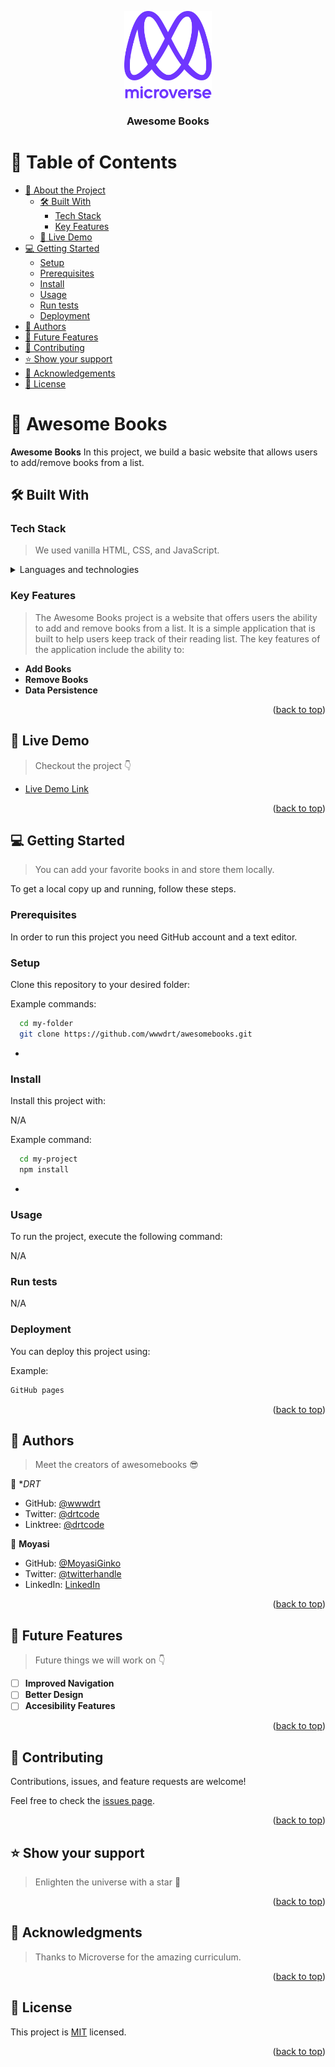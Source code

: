<a name="readme-top"></a>

<div align="center">
  <!-- You are encouraged to replace this logo with your own! Otherwise you can also remove it. -->
  <img src="murple_logo.png" alt="logo" width="140"  height="auto" />
  <br/>

  <h3><b>Awesome Books</b></h3>

</div>

<!-- TABLE OF CONTENTS -->

# 📗 Table of Contents

- [📖 About the Project](#about-project)
  - [🛠 Built With](#built-with)
    - [Tech Stack](#tech-stack)
    - [Key Features](#key-features)
  - [🚀 Live Demo](#live-demo)
- [💻 Getting Started](#getting-started)
  - [Setup](#setup)
  - [Prerequisites](#prerequisites)
  - [Install](#install)
  - [Usage](#usage)
  - [Run tests](#run-tests)
  - [Deployment](#deployment)
- [👥 Authors](#authors)
- [🔭 Future Features](#future-features)
- [🤝 Contributing](#contributing)
- [⭐️ Show your support](#support)
- [🙏 Acknowledgements](#acknowledgements)
- [📝 License](#license)

<!-- PROJECT DESCRIPTION -->

# 📖 Awesome Books <a name="about-project"></a>

**Awesome Books** In this project, we build a basic website that allows users to add/remove books from a list.

## 🛠 Built With <a name="built-with"></a>

### Tech Stack <a name="tech-stack"></a>

> We used vanilla HTML, CSS, and JavaScript.

<details>
  <summary>Languages and technologies</summary>
  <ul>
    <li><a href="#">HTML</a></li>
  </ul>
    <ul>
    <li><a href="#">CSS3</a></li>
  </ul>
    <ul>
    <li><a href="#">VScode</a></li>
  </ul>
    <ul>
    <li><a href="#">Git and GitHub</a></li>
  </ul>
</details>

<!-- Features -->

### Key Features <a name="key-features"></a>

> The Awesome Books project is a website that offers users the ability to add and remove books from a list. It is a simple application that is built to help users keep track of their reading list. The key features of the application include the ability to:

- **Add Books**
- **Remove Books**
- **Data Persistence**

<p align="right">(<a href="#readme-top">back to top</a>)</p>

## 🚀 Live Demo <a name="live-demo"></a>

> Checkout the project 👇

- [Live Demo Link](https://wwwdrt.github.io/awesomebooks/)

<p align="right">(<a href="#readme-top">back to top</a>)</p>

<!-- GETTING STARTED -->

## 💻 Getting Started <a name="getting-started"></a>

> You can add your favorite books in and store them locally.

To get a local copy up and running, follow these steps.

### Prerequisites

In order to run this project you need GitHub account and a text editor.

<!--
Example command:

```js 
choco install npm -y
```
 -->

### Setup

Clone this repository to your desired folder:

Example commands:

```sh
  cd my-folder
  git clone https://github.com/wwwdrt/awesomebooks.git 
```

-

### Install

Install this project with:

N/A

Example command:

```sh
  cd my-project
  npm install
```

-

### Usage

To run the project, execute the following command:

N/A

### Run tests

N/A

### Deployment

You can deploy this project using:

Example:

```sh
GitHub pages
```

<p align="right">(<a href="#readme-top">back to top</a>)</p>

<!-- AUTHORS -->

## 👥 Authors <a name="authors"></a>

> Meet the creators of awesomebooks 😎

👤 **DRT*

- GitHub: [@wwwdrt](https://github.com/wwwdrt)
- Twitter: [@drtcode](https://twitter.com/drtcode)
- Linktree: [@drtcode](https://linktr.ee/drtcode)

👤 **Moyasi**

- GitHub: [@MoyasiGinko](https://github.com/MoyasiGinko)
- Twitter: [@twitterhandle](https://twitter.com/moyasi_ginko)
- LinkedIn: [LinkedIn](https://www.linkedin.com/in/mahmudur-rahman-a8a151257)

<p align="right">(<a href="#readme-top">back to top</a>)</p>

<!-- FUTURE FEATURES -->

## 🔭 Future Features <a name="future-features"></a>

> Future things we will work on 👇

- [ ] **Improved Navigation**
- [ ] **Better Design**
- [ ] **Accesibility Features**

<p align="right">(<a href="#readme-top">back to top</a>)</p>

<!-- CONTRIBUTING -->

## 🤝 Contributing <a name="contributing"></a>

Contributions, issues, and feature requests are welcome!

Feel free to check the [issues page](../../issues/).

<p align="right">(<a href="#readme-top">back to top</a>)</p>

<!-- SUPPORT -->

## ⭐️ Show your support <a name="support"></a>

> Enlighten the universe with a star 🤩

<p align="right">(<a href="#readme-top">back to top</a>)</p>

<!-- ACKNOWLEDGEMENTS -->

## 🙏 Acknowledgments <a name="acknowledgements"></a>

> Thanks to Microverse for the amazing curriculum.

<p align="right">(<a href="#readme-top">back to top</a>)</p>

<!-- LICENSE -->

## 📝 License <a name="license"></a>

This project is [MIT](./LICENSE) licensed.

<p align="right">(<a href="#readme-top">back to top</a>)</p>

